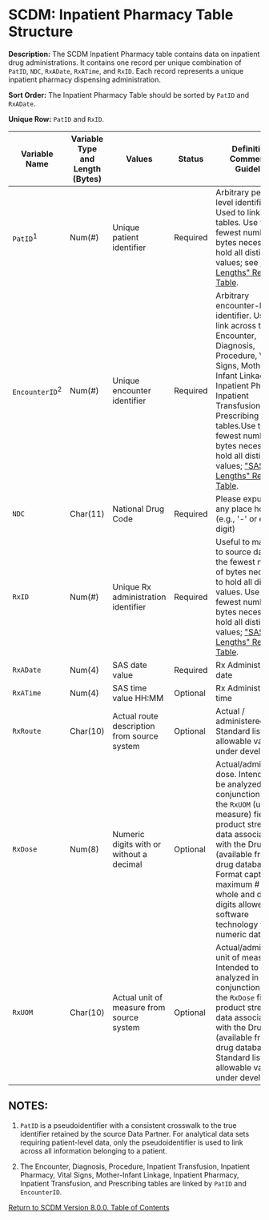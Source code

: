 # SCDM: Inpatient Pharmacy Table Structure

**Description:** The SCDM Inpatient Pharmacy table contains data on inpatient drug administrations. It contains one record per unique combination of `PatID`, `NDC`, `RxADate`, `RxATime`, and `RxID`. Each record represents a unique inpatient pharmacy dispensing administration.

**Sort Order:** The Inpatient Pharmacy Table should be sorted by `PatID` and `RxADate`.

**Unique Row:** `PatID` and `RxID`.

| Variable Name | Variable Type and Length (Bytes) | Values | Status | Definition / Comments / Guideline | Example |
| --- | --- | --- | --- | --- |--- |
| `PatID`<sup>1</sup> | Num(#) | Unique patient identifier | Required | Arbitrary person&#45;level identifier. Used to link across tables. Use the fewest number of bytes necessary to hold all distinct values; see ["SAS Lengths" Reference Table](SCDM_draft_reference_tables_8.1.0_r2.xlsx). | `123456789` |
| `EncounterID`<sup>2</sup> | Num(#) | Unique encounter identifier | Required | Arbitrary encounter&#45;level identifier. Used to link across the Encounter, Diagnosis, Procedure, Vital Signs, Mother&#45;Infant Linkage, Inpatient Pharmacy, Inpatient Transfusion, and Prescribing tables.Use the fewest number of bytes necessary to hold all distinct values; ["SAS Lengths" Reference Table](SCDM_draft_reference_tables_8.1.0_r2.xlsx). | `98765432159753` |
| `NDC` | Char(11) | National Drug Code | Required | Please expunge any place holders (e.g., '\-' or extra digit) | `12345678910` |
| `RxID` | Num(#) | Unique Rx administration identifier | Required | Useful to map back to source data. Use the fewest number of bytes necessary to hold all distinct values. Use the fewest number of bytes necessary to hold all distinct values; ["SAS Lengths" Reference Table](SCDM_draft_reference_tables_8.1.0_r2.xlsx). | |
| `RxADate` | Num(4) | SAS date value | Required | Rx Administration date | `12/1/2019` |
| `RxATime` | Num(4) | SAS time value HH:MM | Optional | Rx Administration time | `20:56` |
| `RxRoute` | Char(10) | Actual route description from source system | Optional | Actual / administered route. Standard list of allowable values under development. | `IV` |
| `RxDose` | Num(8) | Numeric digits with or without a decimal | Optional | Actual/administered dose. Intended to be analyzed in conjunction with the `RxUOM` (unit of measure) field and product strength data associated with the Drug Code (available from drug databases). Format captures maximum # of whole and decimal digits allowed by software technology for numeric data. | `100` |
| `RxUOM` | Char(10) | Actual unit of measure from source system | Optional | Actual/administered unit of measure. Intended to be analyzed in conjunction with the `RxDose` field and product strength data associated with the Drug Code (available from drug databases). Standard list of allowable values under development. | `ML` |

## NOTES:

1. `PatID` is a pseudoidentifier with a consistent crosswalk to the true identifier retained by the source Data Partner. For analytical data sets requiring patient-level data, only the pseudoidentifier is used to link across all information belonging to a patient.

2. The Encounter, Diagnosis, Procedure, Inpatient Transfusion, Inpatient Pharmacy, Vital Signs, Mother-Infant Linkage, Inpatient Pharmacy, Inpatient Transfusion, and Prescribing tables are linked by `PatID` and `EncounterID`.

[Return to SCDM Version 8.0.0. Table of Contents](800_0FM_atoc_scdm.md)
